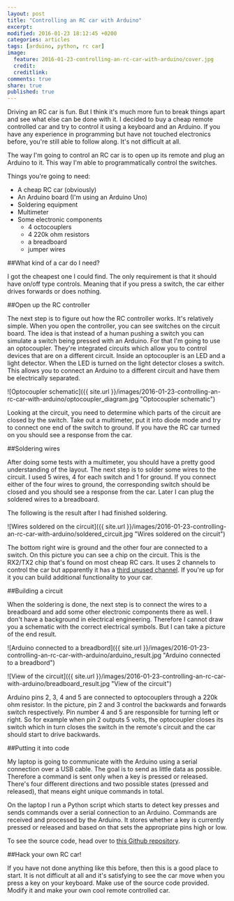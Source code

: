```yaml
---
layout: post
title: "Controlling an RC car with Arduino"
excerpt:
modified: 2016-01-23 18:12:45 +0200
categories: articles
tags: [arduino, python, rc car]
image:
  feature: 2016-01-23-controlling-an-rc-car-with-arduino/cover.jpg
  credit:
  creditlink:
comments: true
share: true
published: true
---
```

Driving an RC car is fun. But I think it's much more fun to break things apart and see what else can be done with it. I decided to buy a cheap remote controlled car and try to control it using a keyboard and an Arduino. If you have any experience in programming but have not touched electronics before, you're still able to follow along. It's not difficult at all.

The way I'm going to control an RC car is to open up its remote and plug an Arduino to it. This way I'm able to programmatically control the switches.

Things you're going to need:

* A cheap RC car (obviously)
* An Arduino board (I'm using an Arduino Uno)
* Soldering equipment
* Multimeter
* Some electronic components
  * 4 octocouplers
  * 4 220k ohm resistors
  * a breadboard
  * jumper wires

##What kind of a car do I need?

I got the cheapest one I could find. The only requirement is that it should have on/off type controls. Meaning that if you press a switch, the car either drives forwards or does nothing.

##Open up the RC controller

The next step is to figure out how the RC controller works. It's relatively simple. When you open the controller, you can see switches on the circuit board. The idea is that instead of a human pushing a switch you can simulate a switch being pressed with an Arduino. For that I'm going to use an optocoupler. They're integrated circuits which allow you to control devices that are on a different circuit. Inside an optocoupler is an LED and a light detector. When the LED is turned on the light detector closes a switch. This allows you to connect an Arduino to a different circuit and have them be electrically separated.

![Optocoupler schematic]({{ site.url }}/images/2016-01-23-controlling-an-rc-car-with-arduino/optocoupler_diagram.jpg "Optocoupler schematic")

Looking at the circuit, you need to determine which parts of the circuit are closed by the switch. Take out a multimeter, put it into diode mode and try to connect one end of the switch to ground. If you have the RC car turned on you should see a response from the car.

##Soldering wires

After doing some tests with a multimeter, you should have a pretty good understanding of the layout. The next step is to solder some wires to the circuit. I used 5 wires, 4 for each switch and 1 for ground. If you connect either of the four wires to ground, the corresponding switch should be closed and you should see a response from the car. Later I can plug the soldered wires to a breadboard.

The following is the result after I had finished soldering.

![Wires soldered on the circuit]({{ site.url }}/images/2016-01-23-controlling-an-rc-car-with-arduino/soldered_circuit.jpg "Wires soldered on the circuit")

The bottom right wire is ground and the other four are connected to a switch. On this picture you can see a chip on the circuit. This is the RX2/TX2 chip that's found on most cheap RC cars. It uses 2 channels to control the car but apparently it has a [third unused channel](http://www.instructables.com/id/Hack-an-RC-cars-unused-5th-channel/ "third unused channel in RX2/TX2 chip"). If you're up for it you can build additional functionality to your car.

##Building a circuit

When the soldering is done, the next step is to connect the wires to a breadboard and add some other electronic components there as well. I don't have a background in electrical engineering. Therefore I cannot draw you a schematic with the correct electrical symbols. But I can take a picture of the end result.

![Arduino connected to a breadbord]({{ site.url }}/images/2016-01-23-controlling-an-rc-car-with-arduino/arduino_result.jpg "Arduino connected to a breadbord")

![View of the circuit]({{ site.url }}/images/2016-01-23-controlling-an-rc-car-with-arduino/breadboard_result.jpg "View of the circuit")

Arduino pins 2, 3, 4 and 5 are connected to optocouplers through a 220k ohm resistor. In the picture, pin 2 and 3 control the backwards and forwards switch respectively. Pin number 4 and 5 are responsible for turning left or right. So for example when pin 2 outputs 5 volts, the optocoupler closes its switch which in turn closes the switch in the remote's circuit and the car should start to drive backwards.

##Putting it into code

My laptop is going to communicate with the Arduino using a serial connection over a USB cable. The goal is to send as little data as possible. Therefore a command is sent only when a key is pressed or released. There's four different directions and two possible states (pressed and released), that means eight unique commands in total.

On the laptop I run a Python script which starts to detect key presses and sends commands over a serial connection to an Arduino. Commands are received and processed by the Arduino. It stores whether a key is currently pressed or released and based on that sets the appropriate pins high or low.

To see the source code, head over to [this Github repository](https://github.com/indrekots/rc-car-controller "Github repository containing the source code").

##Hack your own RC car!

If you have not done anything like this before, then this is a good place to start. It is not difficult at all and it's satisfying to see the car move when you press a key on your keyboard. Make use of the source code provided. Modify it and make your own cool remote controlled car.
